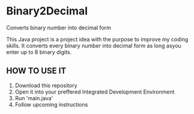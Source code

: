 # Binary2Decimal
Converts binary number into decimal form

This Java project is a project idea with the purpose to improve my coding skills.
It converts every binary number into decimal form as long asyou enter up to 8 binary digits.

## HOW TO USE IT
  1. Download this repository
  2. Open it into your preffered Integrated Development Environment
  3. Run 'main.java'
  4. Follow upcoming instructions

